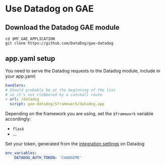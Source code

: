 # Use Datadog on GAE

## Download the Datadog GAE module

```
cd $MY_GAE_APPLICATION
git clone https://github.com/DataDog/gae-datadog
```

## app.yaml setup

You need to serve the Datadog requests to the Datadog module, include in your app.yaml:
```yaml
handlers:
# Should probably be at the beginning of the list
# so it's not clobbered by a catchall route
- url: /datadog
  script: gae-datadog/$framework/datadog.app
```

Depending on the framework you are using, set the `$framework` variable accordingly:
* `flask`
* ...

Set your token, generated from the [integration settings](https://app.datadoghq.com/account/settings#integrations/google_app_engine) on Datadog
```yaml
env_variables:
    DATADOG_AUTH_TOKEN: 'CHANGEME'
```
